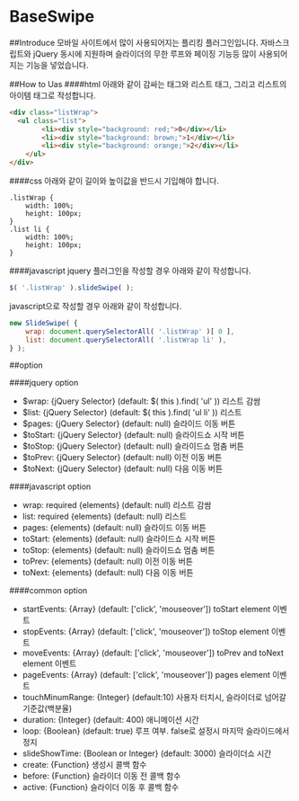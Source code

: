 BaseSwipe
=========

##Introduce
모바일 사이트에서 많이 사용되어지는 플리킹 플러그인입니다. 자바스크립트와 jQuery 동시에 지원하며 슬라이더의 무한 루프와 페이징 기능등 많이 사용되어지는 기능을 넣었습니다.

##How to Uas
####html
아래와 같이 감싸는 태그와 리스트 태그, 그리고 리스트의 아이템 태그로 작성합니다.
```html
<div class="listWrap">
  <ul class="list">
		<li><div style="background: red;">0</div></li>
		<li><div style="background: brown;">1</div></li>
		<li><div style="background: orange;">2</div></li>
	</ul>
</div>
```

####css
아래와 같이 길이와 높이값을 반드시 기입해야 합니다.
```csss
.listWrap {
	width: 100%;
	height: 100px;
}
.list li {
	width: 100%;
	height: 100px;
}
```

####javascript
jquery 플러그인을 작성할 경우 아래와 같이 작성합니다.
```javascript
$( '.listWrap' ).slideSwipe( );
```

javascript으로 작성할 경우 아래와 같이 작성합니다.
```javascript
new SlideSwipe( {
	wrap: document.querySelectorAll( '.listWrap' )[ 0 ],
	list: document.querySelectorAll( '.listWrap li' ),
} );
```

##option

####jquery option
+ $wrap: {jQuery Selector} (default: $( this ).find( 'ul' )) 리스트 감쌈
+ $list: {jQuery Selector} (default: $( this ).find( 'ul li' )) 리스트
+ $pages: {jQuery Selector} (default: null) 슬라이드 이동 버튼
+ $toStart: {jQuery Selector} (default: null) 슬라이드쇼 시작 버튼
+ $toStop: {jQuery Selector} (default: null) 슬라이드쇼 멈춤 버튼
+ $toPrev: {jQuery Selector} (default: null) 이전 이동 버튼
+ $toNext: {jQuery Selector} (default: null) 다음 이동 버튼
						
####javascript option
+ wrap: required {elements} (default: null) 리스트 감쌈
+ list: required {elements} (default: null) 리스트
+ pages: {elements} (default: null) 슬라이드 이동 버튼
+ toStart: {elements} (default: null) 슬라이드쇼 시작 버튼
+ toStop: {elements} (default: null) 슬라이드쇼 멈춤 버튼
+ toPrev: {elements} (default: null) 이전 이동 버튼
+ toNext: {elements} (default: null) 다음 이동 버튼

####common option
+ startEvents: {Array} (default: ['click', 'mouseover']) toStart element 이벤트
+ stopEvents: {Array} (default: ['click', 'mouseover']) toStop element 이벤트
+ moveEvents: {Array} (default: ['click', 'mouseover']) toPrev and toNext element 이벤트
+ pageEvents: {Array} (default: ['click', 'mouseover']) pages element 이벤트
+ touchMinumRange: {Integer} (default:10) 사용자 터치시, 슬라이더로 넘어갈 기준값(백분율)
+ duration: {Integer} (default: 400) 애니메이션 시간
+ loop: {Boolean} (default: true) 루프 여부. false로 설정시 마지막 슬라이드에서 정지
+ slideShowTime: {Boolean or Integer} (default: 3000) 슬라이더쇼 시간
+ create: {Function} 생성시 콜백 함수
+ before: {Function} 슬라이더 이동 전 콜백 함수
+ active: {Function} 슬라이더 이동 후 콜백 함수	
					
					
						
						
